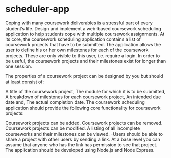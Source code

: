 # scheduler-app

Coping with many coursework deliverables is a stressful part of every student’s life. Design and implement a web-based coursework scheduling application to help students cope with multiple coursework assignments. At its core, the coursework scheduling application contains a list of coursework projects that have to be submitted. The application allows the user to define his or her own milestones for each of the coursework projects. These are only visible to this user, i.e. require a login. In order to be useful, the coursework projects and their milestones exist for longer than one session.

The properties of a coursework project can be designed by you but should at least consist of:

A title of the coursework project, The module for which it is to be submitted, A breakdown of milestones for each coursework project, An intended due date and, The actual completion date. The coursework scheduling application should provide the following core functionality for coursework projects:

Coursework projects can be added.
Coursework projects can be removed.
Coursework projects can be modified.
A listing of all incomplete courseworks and their milestones can be viewed. -Users should be able to share a project with other users by sending a link. At a base level you can assume that anyone who has the link has permission to see that project. The application should be developed using Node.js and Node Express.
